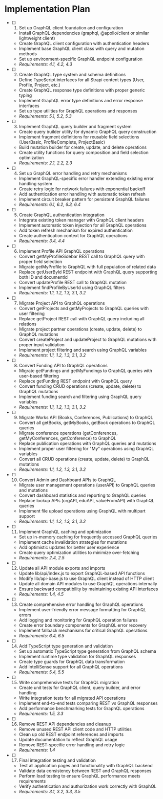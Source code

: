 # Implementation Plan

- [ ] 1. Set up GraphQL client foundation and configuration
  - Install GraphQL dependencies (graphql, @apollo/client or similar lightweight client)
  - Create GraphQL client configuration with authentication headers
  - Implement base GraphQL client class with query and mutation methods
  - Set up environment-specific GraphQL endpoint configuration
  - _Requirements: 4.1, 4.2, 4.3_

- [ ] 2. Create GraphQL type system and schema definitions
  - Define TypeScript interfaces for all Strapi content types (User, Profile, Project, etc.)
  - Create GraphQL response type definitions with proper generic typing
  - Implement GraphQL error type definitions and error response interfaces
  - Set up type utilities for GraphQL operations and responses
  - _Requirements: 5.1, 5.2, 5.3_

- [ ] 3. Implement GraphQL query builder and fragment system
  - Create query builder utility for dynamic GraphQL query construction
  - Implement fragment definitions for reusable field selections (UserBasic, ProfileComplete, ProjectBasic)
  - Build mutation builder for create, update, and delete operations
  - Create utility functions for query composition and field selection optimization
  - _Requirements: 2.1, 2.2, 2.3_

- [ ] 4. Set up GraphQL error handling and retry mechanisms
  - Implement GraphQL-specific error handler extending existing error handling system
  - Create retry logic for network failures with exponential backoff
  - Add authentication error handling with automatic token refresh
  - Implement circuit breaker pattern for persistent GraphQL failures
  - _Requirements: 6.1, 6.2, 6.3, 6.4_

- [ ] 5. Create GraphQL authentication integration
  - Integrate existing token manager with GraphQL client headers
  - Implement automatic token injection for all GraphQL operations
  - Add token refresh mechanism for expired authentication
  - Create authentication context for GraphQL operations
  - _Requirements: 3.4, 4.4_

- [ ] 6. Implement Profile API GraphQL operations
  - Convert getMyProfileSidebar REST call to GraphQL query with proper field selection
  - Migrate getMyProfile to GraphQL with full population of related data
  - Replace getUserById REST endpoint with GraphQL query supporting both ID and documentId
  - Convert updateProfile REST call to GraphQL mutation
  - Implement findProfileByUserId using GraphQL filters
  - _Requirements: 1.1, 1.2, 1.3, 3.1, 3.2_

- [ ] 7. Migrate Project API to GraphQL operations
  - Convert getProjects and getMyProjects to GraphQL queries with user filtering
  - Replace getProject REST call with GraphQL query including all relations
  - Migrate project partner operations (create, update, delete) to GraphQL mutations
  - Convert createProject and updateProject to GraphQL mutations with proper input validation
  - Implement project filtering and search using GraphQL variables
  - _Requirements: 1.1, 1.2, 1.3, 3.1, 3.2_

- [ ] 8. Convert Funding API to GraphQL operations
  - Migrate getFundings and getMyFundings to GraphQL queries with user-based filtering
  - Replace getFunding REST endpoint with GraphQL query
  - Convert funding CRUD operations (create, update, delete) to GraphQL mutations
  - Implement funding search and filtering using GraphQL query variables
  - _Requirements: 1.1, 1.2, 1.3, 3.1, 3.2_

- [ ] 9. Migrate Works API (Books, Conferences, Publications) to GraphQL
  - Convert all getBooks, getMyBooks, getBook operations to GraphQL queries
  - Migrate conference operations (getConferences, getMyConferences, getConference) to GraphQL
  - Replace publication operations with GraphQL queries and mutations
  - Implement proper user filtering for "My" operations using GraphQL variables
  - Convert all CRUD operations (create, update, delete) to GraphQL mutations
  - _Requirements: 1.1, 1.2, 1.3, 3.1, 3.2_

- [ ] 10. Convert Admin and Dashboard APIs to GraphQL
  - Migrate user management operations (userAPI) to GraphQL queries and mutations
  - Convert dashboard statistics and reporting to GraphQL queries
  - Replace lookup APIs (orgAPI, eduAPI, valueFromAPI) with GraphQL queries
  - Implement file upload operations using GraphQL with multipart support
  - _Requirements: 1.1, 1.2, 1.3, 3.1, 3.2_

- [ ] 11. Implement GraphQL caching and optimization
  - Set up in-memory caching for frequently accessed GraphQL queries
  - Implement cache invalidation strategies for mutations
  - Add optimistic updates for better user experience
  - Create query optimization utilities to minimize over-fetching
  - _Requirements: 2.4, 2.5_

- [ ] 12. Update all API module exports and imports
  - Update lib/api/index.js to export GraphQL-based API functions
  - Modify lib/api-base.js to use GraphQL client instead of HTTP client
  - Update all domain API modules to use GraphQL operations internally
  - Ensure backward compatibility by maintaining existing API interfaces
  - _Requirements: 1.4, 4.5_

- [ ] 13. Create comprehensive error handling for GraphQL operations
  - Implement user-friendly error message formatting for GraphQL errors
  - Add logging and monitoring for GraphQL operation failures
  - Create error boundary components for GraphQL error recovery
  - Implement fallback mechanisms for critical GraphQL operations
  - _Requirements: 6.4, 6.5_

- [ ] 14. Add TypeScript type generation and validation
  - Set up automatic TypeScript type generation from GraphQL schema
  - Implement runtime type validation for GraphQL responses
  - Create type guards for GraphQL data transformation
  - Add IntelliSense support for all GraphQL operations
  - _Requirements: 5.4, 5.5_

- [ ] 15. Write comprehensive tests for GraphQL migration
  - Create unit tests for GraphQL client, query builder, and error handling
  - Write integration tests for all migrated API operations
  - Implement end-to-end tests comparing REST vs GraphQL responses
  - Add performance benchmarking tests for GraphQL operations
  - _Requirements: 1.5, 3.3_

- [ ] 16. Remove REST API dependencies and cleanup
  - Remove unused REST API client code and HTTP utilities
  - Clean up old REST endpoint references and imports
  - Update documentation to reflect GraphQL usage
  - Remove REST-specific error handling and retry logic
  - _Requirements: 1.4_

- [ ] 17. Final integration testing and validation
  - Test all application pages and functionality with GraphQL backend
  - Validate data consistency between REST and GraphQL responses
  - Perform load testing to ensure GraphQL performance meets requirements
  - Verify authentication and authorization work correctly with GraphQL
  - _Requirements: 3.1, 3.2, 3.3, 3.5_